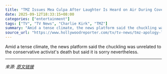 ```yaml
---
title: "TMZ Issues Mea Culpa After Laughter Is Heard on Air During Coverage of Charlie Kirk’s Killing"
date: 2025-09-12T18:33:15+08:00
categories: ["entertainment"]
tags: ["TV", "TV News", "Charlie Kirk", "TMZ"]
summary: "Amid a tense climate, the news platform said the chuckling was unrelated to the conservative activist's death but said it is sorry nevertheless."
source_url: "https://www.hollywoodreporter.com/tv/tv-news/tmz-apology-laughter-heard-on-air-charlie-kirk-killing-1236369424/"
---
```


Amid a tense climate, the news platform said the chuckling was unrelated to the conservative activist's death but said it is sorry nevertheless.

---

*来源: [原文链接](https://www.hollywoodreporter.com/tv/tv-news/tmz-apology-laughter-heard-on-air-charlie-kirk-killing-1236369424/)*

